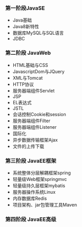 ### 第一阶段JavaSE
+ Java基础
+ Java8新特性
+ 数据库MySQL与SQL语言
+ JDBC

### 第二阶段 JavaWeb
+ HTML基础与CSS
+ JavascriptDom与JQuery
+ XML与Tomcat
+ HTTP协议
+ 服务器端组件Servlet
+ JSP
+ EL表达式
+ JSTL
+ 会话控制Cookie和session
+ 服务器端组件Filter
+ 服务器端组件Listener
+ 国际化
+ 异步数据传输框架Ajax
+ 文件的上传下载

### 第三阶段 JavaEE框架
+ 系统整体分层解耦框架spring
+ 轻量级Web框架springmvc
+ 轻量级持久层框架mybatis
+ 服务器操作系统Linux
+ 内存数据库Redis
+ 项目架构、jar包管理工具Maven

### 第四阶段 JavaEE高级

